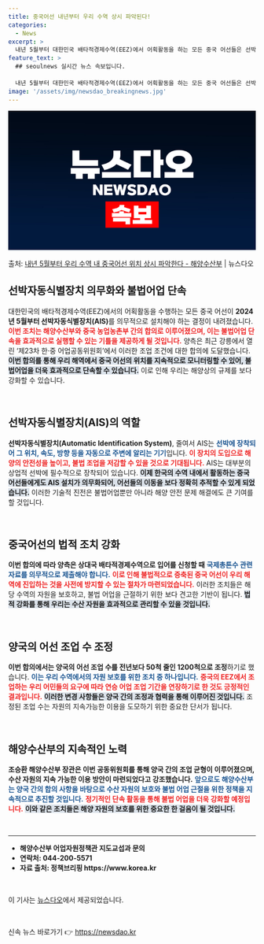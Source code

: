 ```yaml
---
title: 중국어선 내년부터 우리 수역 상시 파악된다!
categories:
  - News
excerpt: >
  내년 5월부터 대한민국 배타적경제수역(EEZ)에서 어획활동을 하는 모든 중국 어선들은 선박자동식별장치를 의무…
feature_text: >
  ## seoulnews 실시간 뉴스 속보입니다.

  내년 5월부터 대한민국 배타적경제수역(EEZ)에서 어획활동을 하는 모든 중국 어선들은 선박자동식별장치를 의무…
image: '/assets/img/newsdao_breakingnews.jpg'
---
```


![뉴스다오 속보](/assets/img/newsdao_breakingnews.jpg)

<p>출처: <a href="https://newsdao.kr/2410" rel="dofollow">내년 5월부터 우리 수역 내 중국어선 위치 상시 파악한다 - 해양수산부</a> | 뉴스다오</p>

<h2 data-ke-size="size26">선박자동식별장치 의무화와 불법어업 단속</h2>

<p data-ke-size="size16">대한민국의 배타적경제수역(EEZ)에서의 어획활동을 수행하는 모든 중국 어선이 <b>2024년 5월부터 선박자동식별장치(AIS)</b>를 의무적으로 설치해야 하는 결정이 내려졌습니다. <b><span style="color: #ee2323;">이번 조치는 해양수산부와 중국 농업농촌부 간의 합의로 이루어졌으며, 이는 불법어업 단속을 효과적으로 실행할 수 있는 기틀을 제공하게 될 것입니다.</span></b> 양측은 최근 강릉에서 열린 ‘제23차 한·중 어업공동위원회’에서 이러한 조업 조건에 대한 합의에 도달했습니다. <b><span style="background-color: #21538527;">이번 합의를 통해 우리 해역에서 중국 어선의 위치를 지속적으로 모니터링할 수 있어, 불법어업을 더욱 효과적으로 단속할 수 있습니다.</span></b> 이로 인해 우리는 해양상의 규제를 보다 강화할 수 있습니다.</p>

<p data-ke-size="size16">&nbsp;</p>

<h2 data-ke-size="size26">선박자동식별장치(AIS)의 역할</h2>

<p data-ke-size="size16"><b>선박자동식별장치(Automatic Identification System)</b>, 줄여서 AIS는 <b><span style="color: #1a5490;">선박에 장착되어 그 위치, 속도, 방향 등을 자동으로 주변에 알리는 기기</span></b>입니다. <b><span style="color: #ee2323;">이 장치의 도입으로 해양의 안전성을 높이고, 불법 조업을 저감할 수 있을 것으로 기대됩니다.</span></b> AIS는 대부분의 상업적 선박에 필수적으로 장착되어 있습니다. <b><span style="background-color: #21538527;">이제 한국의 수역 내에서 활동하는 중국 어선들에게도 AIS 설치가 의무화되어, 어선들의 이동을 보다 정확히 추적할 수 있게 되었습니다.</span></b> 이러한 기술적 진전은 불법어업뿐만 아니라 해양 안전 문제 해결에도 큰 기여를 할 것입니다.</p>

<p data-ke-size="size16">&nbsp;</p>

<h2 data-ke-size="size26">중국어선의 법적 조치 강화</h2>

<p data-ke-size="size16"><b>이번 합의에 따라 양측은 상대국 배타적경제수역으로 입어를 신청할 때</b> <b><span style="color: #1a5490;">국제총톤수 관련 자료를 의무적으로 제출해야 합니다.</span></b> <b><span style="color: #ee2323;">이로 인해 불법적으로 증축된 중국 어선이 우리 해역에 진입하는 것을 사전에 방지할 수 있는 절차가 마련되었습니다.</span></b> 이러한 조치들은 해당 수역의 자원을 보호하고, 불법 어업을 근절하기 위한 보다 견고한 기반이 됩니다. <b><span style="background-color: #21538527;">법적 강화를 통해 우리는 수산 자원을 효과적으로 관리할 수 있을 것입니다.</span></b></p>

<p data-ke-size="size16">&nbsp;</p>

<h2 data-ke-size="size26">양국의 어선 조업 수 조정</h2>

<p data-ke-size="size16"><b>이번 합의에서는 양국의 어선 조업 수를 전년보다 50척 줄인 1200척으로 조정</b>하기로 했습니다. <b><span style="color: #1a5490;">이는 우리 수역에서의 자원 보호를 위한 조치 중 하나입니다.</span></b> <b><span style="color: #ee2323;">중국의 EEZ에서 조업하는 우리 어민들의 요구에 따라 연승 어업 조업 기간을 연장하기로 한 것도 긍정적인 결과입니다.</span></b> <b><span style="background-color: #21538527;">이러한 변경 사항들은 양국 간의 조정과 협력을 통해 이루어진 것입니다.</span></b> 조정된 조업 수는 자원의 지속가능한 이용을 도모하기 위한 중요한 단서가 됩니다.</p>

<p data-ke-size="size16">&nbsp;</p>

<h2 data-ke-size="size26">해양수산부의 지속적인 노력</h2>

<p data-ke-size="size16"><b>조승환 해양수산부 장관은 이번 공동위원회를 통해 양국 간의 조업 균형이 이루어졌으며, 수산 자원의 지속 가능한 이용 방안이 마련되었다고 강조했습니다.</b> <b><span style="color: #1a5490;">앞으로도 해양수산부는 양국 간의 합의 사항을 바탕으로 수산 자원의 보호와 불법 어업 근절을 위한 정책을 지속적으로 추진할 것입니다.</span></b> <b><span style="color: #ee2323;">정기적인 단속 활동을 통해 불법 어업을 더욱 강화할 예정입니다.</span></b> <b><span style="background-color: #21538527;">이와 같은 조치들은 해양 자원의 보호를 위한 중요한 한 걸음이 될 것입니다.</span></b></p>

<p data-ke-size="size16">&nbsp;</p>

<hr>

<ul>
<li><b>해양수산부 어업자원정책관 지도교섭과 문의</b></li>
<li><b>연락처: 044-200-5571</b></li>
<li><b>자료 출처: 정책브리핑 https://www.korea.kr</b></li>
</ul>

<p data-ke-size="size16">&nbsp;</p>

<p data-ke-size="size16">이 기사는 <a href="https://newsdao.kr/2410">뉴스다오</a>에서 제공되었습니다.</p> 

<p data-ke-size="size16">&nbsp;</p> 

신속 뉴스 바로가기 👉 <a href="https://newsdao.kr" rel="dofollow">https://newsdao.kr</a>


